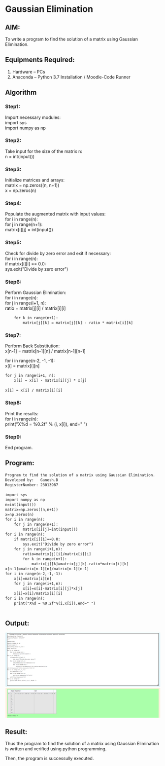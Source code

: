 # Gaussian Elimination

## AIM:
To write a program to find the solution of a matrix using Gaussian Elimination.

## Equipments Required:
1. Hardware – PCs
2. Anaconda – Python 3.7 Installation / Moodle-Code Runner

## Algorithm
### Step1:
Import necessary modules:    
import sys                  
import numpy as np
### Step2:
Take input for the size of the matrix n:        
n = int(input())
### Step3:
Initialize matrices and arrays:     
matrix = np.zeros((n, n+1))     
x = np.zeros(n)
### Step4:
Populate the augmented matrix with input values:                    
for i in range(n):   
  for j in range(n+1):    
        matrix[i][j] = int(input())
### Step5:
Check for divide by zero error and exit if necessary:     
for i in range(n):                       
    if matrix[i][i] == 0.0:           
        sys.exit("Divide by zero error")  
### Step6:
Perform Gaussian Elimination:   
for i in range(n):   
    for j in range(i+1, n):    
        ratio = matrix[j][i] / matrix[i][i]

        for k in range(n+1):
            matrix[j][k] = matrix[j][k] - ratio * matrix[i][k]       
### Step7:       
Perform Back Substitution:       
x[n-1] = matrix[n-1][n] / matrix[n-1][n-1]

for i in range(n-2, -1, -1):   
    x[i] = matrix[i][n]

    for j in range(i+1, n):
        x[i] = x[i] - matrix[i][j] * x[j]

    x[i] = x[i] / matrix[i][i]
### Step8:
Print the results:    
for i in range(n):   
    print("X%d = %0.2f" % (i, x[i]), end=" ")    
### Step9:
End program.    
## Program:
```
Program to find the solution of a matrix using Gaussian Elimination.
Developed by:   Ganesh.D
RegisterNumber: 23013987

import sys
import numpy as np
n=int(input())
matrix=np.zeros((n,n+1))
x=np.zeros(n)
for i in range(n):
    for j in range(n+1):
        matrix[i][j]=int(input())
for i in range(n):
    if matrix[i][i]==0.0:
        sys.exit("Divide by zero error")
    for j in range(i+1,n):
        ratio=matrix[j][i]/matrix[i][i]
        for k in range(n+1):
            matrix[j][k]=matrix[j][k]-ratio*matrix[i][k]
x[n-1]=matrix[n-1][n]/matrix[n-1][n-1]
for i in range(n-2,-1,-1):
    x[i]=matrix[i][n]
    for j in range(i+1,n):
        x[i]=x[i]-matrix[i][j]*x[j]
    x[i]=x[i]/matrix[i][i]
for i in range(n):
    print("X%d = %0.2f"%(i,x[i]),end=" ")
    

```

## Output:
![Alt text](gaussian.png)


## Result:
Thus the program to find the solution of a matrix using Gaussian Elimination is written and verified using python programming.

Then, the program is successully executed.

